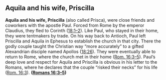 
## Aquila and his wife, Priscilla

**Aquila and his wife, Priscilla** (also called Prisca), were close friends and coworkers with the apostle Paul. Forced from Rome by the emperor Claudius, they fled to Corinth ([18:1–2](https://www.esv.org/Acts+18%3A1%E2%80%932/)). Like Paul, who stayed in their home, they were tentmakers by trade. On his way back to Antioch, Paul left Priscilla and Aquila in Ephesus to establish the church in that city. There the godly couple taught the Christian way “more accurately” to a gifted Alexandrian disciple named Apollos ([18:26](https://www.esv.org/Acts+18%3A26/)). They were eventually able to return to Rome, where the church met in their home ([Rom. 16:3–5](https://www.esv.org/Romans+16%3A3%E2%80%935/)). Paul’s deep love and respect for Aquila and Priscilla is obvious in his letter to the Romans, where he declares that the couple “risked their necks” for his life ([Rom. 16:3](https://www.esv.org/Romans+16%3A3/)). **([Romans 16:3–5](https://www.esv.org/Romans+16%3A3%E2%80%935/))**

